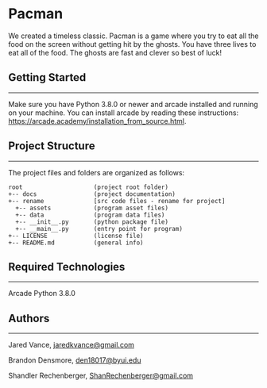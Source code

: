 # Pacman
We created a timeless classic. Pacman is a game where you try
to eat all the food on the screen without getting hit by the ghosts. You have three lives to eat all of the food. The ghosts are fast and clever so best of luck!

## Getting Started
---
Make sure you have Python 3.8.0 or newer and arcade installed and running on your machine. You can install arcade by reading these instructions: https://arcade.academy/installation_from_source.html. 


## Project Structure
---
The project files and folders are organized as follows:
```
root                    (project root folder)
+-- docs                (project documentation)
+-- rename              [src code files - rename for project]
  +-- assets            (program asset files)
  +-- data              (program data files)
  +-- __init__.py       (python package file)
  +-- __main__.py       (entry point for program)
+-- LICENSE             (license file)
+-- README.md           (general info)
```

## Required Technologies
---
Arcade
Python 3.8.0

## Authors
---
Jared Vance, jaredkvance@gmail.com

Brandon Densmore, den18017@byui.edu

Shandler Rechenberger, ShanRechenberger@gmail.com

